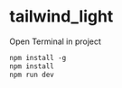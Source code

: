 # tailwind_light
Open Terminal in project
```Dockerfile
npm install -g
npm install
npm run dev
``` 
